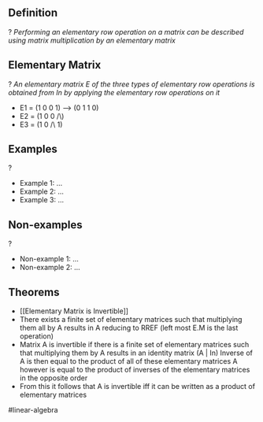 
## Definition
?
*Performing an elementary row operation on a matrix can be described using matrix multiplication by an elementary matrix*

## Elementary Matrix
?
*An elementary matrix E of the three types of elementary row operations is obtained from In by applying the elementary row operations on it*
- E1 = (1 0 0 1) --> (0 1 1 0)
- E2 = (1 0 0 /\\)
- E3 = (1 0 /\\ 1)

## Examples
?
- Example 1: ...
‎ 
- Example 2: ...
‎ 
- Example 3: ...

## Non-examples
?
- Non-example 1: ...
- Non-example 2: ...

## Theorems
- [[Elementary Matrix is Invertible]]
- There exists a finite set of elementary matrices such that multiplying them all by A results in A reducing to RREF (left most E.M is the last operation)
- Matrix A is invertible if there is a finite set of elementary matrices such that multiplying them by A results in an identity matrix (A | In)
		Inverse of A is then equal to the product of all of these elementary matrices
		A however is equal to the product of inverses of the elementary matrices in the opposite order
- From this it follows that A is invertible iff it can be written as a product of elementary matrices




#linear-algebra